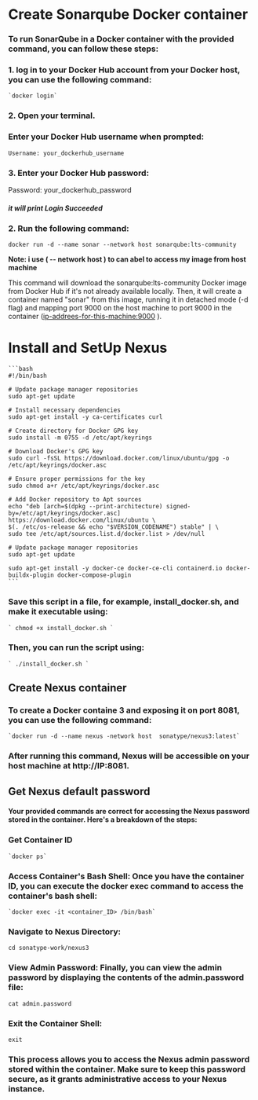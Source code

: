 
# Create Sonarqube Docker container

### To run SonarQube in a Docker container with the provided command, you can follow these steps:
### 1.  log in to your Docker Hub account from your Docker host, you can use the following command: 

    `docker login`

### 2. Open your terminal.
### Enter your Docker Hub username when prompted:

 `Username: your_dockerhub_username`

### 3. Enter your Docker Hub password:

 Password: your_dockerhub_password

 ##### it will print Login Succeeded

### 2. Run the following command:

    docker run -d --name sonar --network host sonarqube:lts-community
    
**Note: i use ( -- network host ) to can abel to access my image from host machine**

 This command will download the sonarqube:lts-community Docker image from Docker Hub if it's not already available locally. Then, it will create a container named "sonar" from this image, running it in detached mode (-d flag) and mapping port 9000 on the host machine to port 9000 in the container (<ip-addrees-for-this-machine:9000> ).

# Install and SetUp Nexus 
    ```bash 
    #!/bin/bash

    # Update package manager repositories
    sudo apt-get update

    # Install necessary dependencies
    sudo apt-get install -y ca-certificates curl

    # Create directory for Docker GPG key
    sudo install -m 0755 -d /etc/apt/keyrings

    # Download Docker's GPG key
    sudo curl -fsSL https://download.docker.com/linux/ubuntu/gpg -o /etc/apt/keyrings/docker.asc

    # Ensure proper permissions for the key
    sudo chmod a+r /etc/apt/keyrings/docker.asc

    # Add Docker repository to Apt sources
    echo "deb [arch=$(dpkg --print-architecture) signed-by=/etc/apt/keyrings/docker.asc] https://download.docker.com/linux/ubuntu \
    $(. /etc/os-release && echo "$VERSION_CODENAME") stable" | \
    sudo tee /etc/apt/sources.list.d/docker.list > /dev/null

    # Update package manager repositories
    sudo apt-get update

    sudo apt-get install -y docker-ce docker-ce-cli containerd.io docker-buildx-plugin docker-compose-plugin
    ```

### Save this script in a file, for example, install_docker.sh, and make it executable using:

    ` chmod +x install_docker.sh `

### Then, you can run the script using:

    ` ./install_docker.sh `

## Create Nexus container


### To create a Docker containe 3 and exposing it on port 8081, you can use the following command: 
    `docker run -d --name nexus -network host  sonatype/nexus3:latest` 
### After running this command, Nexus will be accessible on your host machine at http://IP:8081.

## Get Nexus default password
#### Your provided commands are correct for accessing the Nexus password stored in the container. Here's a breakdown of the steps:

### Get Container ID
    `docker ps`

### Access Container's Bash Shell: Once you have the container ID, you can execute the docker exec command to access the container's bash shell:
    `docker exec -it <container_ID> /bin/bash`
### Navigate to Nexus Directory:
    cd sonatype-work/nexus3
### View Admin Password: Finally, you can view the admin password by displaying the contents of the admin.password file:

    cat admin.password

### Exit the Container Shell:
    exit
### This process allows you to access the Nexus admin password stored within the container. Make sure to keep this password secure, as it grants administrative access to your Nexus instance.

